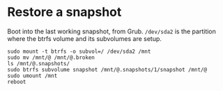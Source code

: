# Restore a snapshot

Boot into the last working snapshot, from Grub.
`/dev/sda2` is the partition where the btrfs volume and its
subvolumes are setup.

```shell
sudo mount -t btrfs -o subvol=/ /dev/sda2 /mnt
sudo mv /mnt/@ /mnt/@.broken
ls /mnt/@.snapshots/
sudo btrfs subvolume snapshot /mnt/@.snapshots/1/snapshot /mnt/@
sudo umount /mnt
reboot
```


